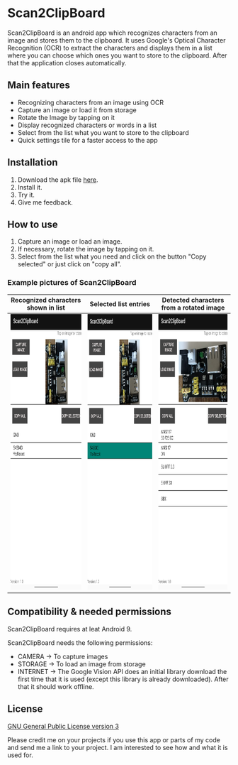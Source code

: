 # Scan2ClipBoard

Scan2ClipBoard is an android app which recognizes characters from an image and stores them to the clipboard. 
It uses Google's Optical Character Recognition (OCR) to extract the characters
and displays them in a list where you can choose which ones you want to store to the clipboard. 
After that the application closes automatically.

## Main features

- Recognizing characters from an image using OCR
- Capture an image or load it from storage
- Rotate the Image by tapping on it
- Display recognized characters or words in a list
- Select from the list what you want to store to the clipboard
- Quick settings tile for a faster access to the app

## Installation

1. Download the apk file [here](https://github.com/otaltan/Scan2ClipBoard/releases).
2. Install it.
3. Try it.
4. Give me feedback.

## How to use

1. Capture an image or load an image.
2. If necessary, rotate the image by tapping on it.
3. Select from the list what you need and click on the button "Copy selected"
   or just click on "copy all".
   
### Example pictures of Scan2ClipBoard

Recognized characters shown in list | Selected list entries | Detected characters from a rotated image
--- | --- | ---
<img src="https://github.com/otaltan/Scan2ClipBoard/blob/master/Example%20Pictures/S2C_1.jpg?raw=true" width="300" height="621"/> | <img src="https://github.com/otaltan/Scan2ClipBoard/blob/master/Example%20Pictures/S2C_2.jpg?raw=true" width="300" height="621"/> | <img src="https://github.com/otaltan/Scan2ClipBoard/blob/master/Example%20Pictures/S2C_3.jpg?raw=true" width="300" height="621"/>



## Compatibility & needed permissions

Scan2ClipBoard requires at leat Android 9.

Scan2ClipBoard needs the following permissions:
- CAMERA -> To capture images
- STORAGE -> To load an image from storage
- INTERNET -> The Google Vision API does an initial library download the first time that it is used
              (except this library is already downloaded). After that it should work offline.

## License

[GNU General Public License version 3](https://www.gnu.org/licenses/gpl-3.0.txt)

Please credit me on your projects if you use this app or parts of my code and send me a link to your project. I am interested to see how and what it is used for.
